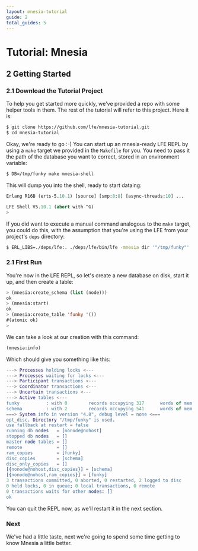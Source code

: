 ```yaml
---
layout: mnesia-tutorial
guide: 2
total_guides: 5
---
```

# Tutorial: Mnesia

## 2 Getting Started

### 2.1 Download the Tutorial Project

To help you get started more quickly, we've provided a repo with some helper
tools in them. The rest of the tutorial will refer to this project. Here it is:

```bash
$ git clone https://github.com/lfe/mnesia-tutorial.git
$ cd mnesia-tutorial
```

Okay, we're ready to go :-) You can start up an mnesia-ready LFE REPL by using
a ``make`` target we provided in the ``Makefile`` for you. You need to pass it
the path of the database you want to correct, stored in an environment variable:

```bash
$ DB=/tmp/funky make mnesia-shell
```

This will dump you into the shell, ready to start dataing:

```cl
Erlang R16B (erts-5.10.1) [source] [smp:8:8] [async-threads:10] ...

LFE Shell V5.10.1 (abort with ^G)
>
```

If you did want to execute a manual command analogous to the ``make`` target,
you could do this, with the assumption that you're using the LFE from your
project's ``deps`` directory:

```bash
$ ERL_LIBS=./deps/lfe:. ./deps/lfe/bin/lfe -mnesia dir '"/tmp/funky"'
```

### 2.1 First Run

You're now in the LFE REPL, so let's create a new database on disk, start it
up, and then create a table:

```cl
> (mnesia:create_schema (list (node)))
ok
> (mnesia:start)
ok
> (mnesia:create_table 'funky '())
#(atomic ok)
>
```

We can take a look at our creation with this command:

```cl
(mnesia:info)
```

Which should give you something like this:

```erlang
---> Processes holding locks <---
---> Processes waiting for locks <---
---> Participant transactions <---
---> Coordinator transactions <---
---> Uncertain transactions <---
---> Active tables <---
funky          : with 0        records occupying 317      words of mem
schema         : with 2        records occupying 541      words of mem
===> System info in version "4.8", debug level = none <===
opt_disc. Directory "/tmp/funky" is used.
use fallback at restart = false
running db nodes   = [nonode@nohost]
stopped db nodes   = []
master node tables = []
remote             = []
ram_copies         = [funky]
disc_copies        = [schema]
disc_only_copies   = []
[{nonode@nohost,disc_copies}] = [schema]
[{nonode@nohost,ram_copies}] = [funky]
3 transactions committed, 0 aborted, 0 restarted, 2 logged to disc
0 held locks, 0 in queue; 0 local transactions, 0 remote
0 transactions waits for other nodes: []
ok
```

You can quit the REPL now, as we'll restart it in the next section.


### Next

We've had a little taste, next we're going to spend some time getting to know
Mnesia a little better.
